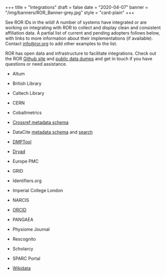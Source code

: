 +++
title = "Integrations"
draft = false
date = "2020-04-07"
banner = "/img/banners/ROR_Banner-grey.jpg"
style = "card-plain"
+++

See ROR IDs in the wild! A number of systems have integrated or are working on integrating with ROR to collect and display clean and consistent affiliation data. A partial list of current and pending adopters follows below, with links to more information about their implementations (if available). Contact <info@ror.org> to add other examples to the list.

ROR has open data and infrastructure to facilitate integrations. Check out the ROR [Github site](https://github.com/ror-community/) and [public data dumps](https://figshare.com/collections/ROR_Data/4596503 ) and get in touch if you have questions or need assistance.

-   Altum

-   British Library

-   Caltech Library

-   CERN

-   Cobaltmetrics

-   [Crossref metadata schema](https://www.crossref.org/blog/youve-had-your-say-now-what-next-steps-for-schema-changes/)

-   DataCite [metadata schema](https://blog.datacite.org/identify-your-affiliation-with-metadata-schema-4-3/) and [search](https://blog.datacite.org/affiliation-facet-new-in-datacite-search/)

-   [DMPTool](https://github.com/DMPRoadmap/roadmap/issues/2339)

-   [Dryad](https://ror.org/blog/2019-07-10-ror-ing-together-with-dryad/)

-   Europe PMC

-   GRID

-   Identifiers.org

-   Imperial College London

-   NARCIS

-   [ORCID](https://orcid.org/blog/2020/03/24/what-orcid-and-ror)

-   PANGAEA

-   Physiome Journal

-   Rescognito

-   Scholarcy

-   SPARC Portal

-   [Wikidata](https://www.wikidata.org/wiki/Property:P6782)
